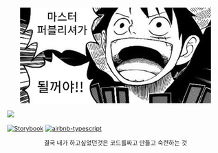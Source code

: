 <p align="center">
  <img src="./docs/images/9238c3671dadc90e5e0fe4851f319170.jpg" />
</p>
<a href="https://hits.seeyoufarm.com"/><img src="https://hits.seeyoufarm.com/api/count/incr/badge.svg?url=https%3A%2F%2Fgithub.com%2Fhansanghyeon%2Fmaster-publisher"/></a>

[![Storybook](https://cdn.jsdelivr.net/gh/storybookjs/brand@master/badge/badge-storybook.svg)](https://publisher.hyeon.pro) [![airbnb-typescript](https://img.shields.io/badge/code%20style-airbnb--typescript-blue)](https://github.com/iamturns/eslint-config-airbnb-typescript)

<p align="center">
 결국 내가 하고싶었던것은 코드를짜고 만들고 숙련하는 것
</p>
